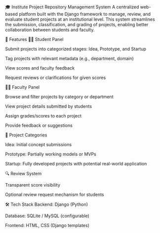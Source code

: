 🎓 Institute Project Repository Management System
A centralized web-based platform built with the Django framework to manage, review, and evaluate student projects at an institutional level. This system streamlines the submission, classification, and grading of projects, enabling better collaboration between students and faculty.

📌 Features
🧑‍🎓 Student Panel

Submit projects into categorized stages: Idea, Prototype, and Startup

Tag projects with relevant metadata (e.g., department, domain)

View scores and faculty feedback

Request reviews or clarifications for given scores

🧑‍🏫 Faculty Panel

Browse and filter projects by category or department

View project details submitted by students

Assign grades/scores to each project

Provide feedback or suggestions

📁 Project Categories

Idea: Initial concept submissions

Prototype: Partially working models or MVPs

Startup: Fully developed projects with potential real-world application

🔍 Review System

Transparent score visibility

Optional review request mechanism for students

🛠 Tech Stack
Backend: Django (Python)

Database: SQLite / MySQL (configurable)

Frontend: HTML, CSS (Django templates)
